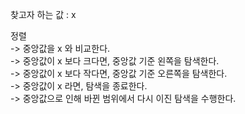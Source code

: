 

찾고자 하는 값 : x

정렬 <br>
-> 중앙값을 x 와 비교한다.  <br>
-> 중앙값이 x 보다 크다면, 중앙값 기준 왼쪽을 탐색한다. <br>
-> 중앙값이 x 보다 작다면, 중앙값 기준 오른쪽을 탐색한다. <br>
-> 중앙값이 x 라면, 탐색을 종료한다. <br>
-> 중앙값으로 인해 바뀐 범위에서 다시 이진 탐색을 수행한다.